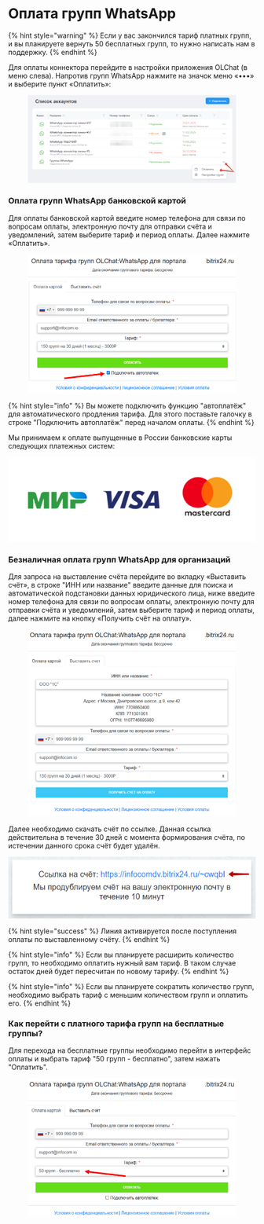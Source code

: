 # Оплата групп WhatsApp

{% hint style="warning" %}
Если у вас закончился тариф платных групп, и вы планируете вернуть 50 бесплатных групп, то нужно написать нам в поддержку.
{% endhint %}

Для оплаты коннектора перейдите в настройки приложения OLChat (в меню слева). Напротив групп WhatsApp нажмите на значок меню «•••» и выберите пункт «Оплатить»:

<figure><img src="../.gitbook/assets/image (1183).png" alt=""><figcaption></figcaption></figure>

### Оплата групп WhatsApp банковской картой

Для оплаты банковской картой введите номер телефона для связи по вопросам оплаты, электронную почту для отправки счёта и уведомлений, затем выберите тариф и период оплаты. Далее нажмите «Оплатить».

<figure><img src="../.gitbook/assets/оплата картой группы вотс.png" alt=""><figcaption></figcaption></figure>

{% hint style="info" %}
Вы можете подключить функцию "автоплатёж" для автоматического продления тарифа. Для этого поставьте галочку в строке "Подключить автоплатёж" перед началом оплаты.
{% endhint %}

Мы принимаем к оплате выпущенные в России банковские карты следующих платежных систем:

![](<../.gitbook/assets/image (855).png>)

### Безналичная оплата групп WhatsApp для организаций

Для запроса на выставление счёта перейдите во вкладку «Выставить счёт», в строке "ИНН или название" введите данные для поиска и автоматической подстановки данных юридического лица, ниже введите номер телефона для связи по вопросам оплаты, электронную почту для отправки счёта и уведомлений, затем выберите тариф и период оплаты, далее нажмите на кнопку «Получить счёт на оплату».

<figure><img src="../.gitbook/assets/счет для групп.png" alt=""><figcaption></figcaption></figure>

Далее необходимо скачать счёт по ссылке. Данная ссылка действительна в течение 30 дней с момента формирования счёта, по истечении данного срока счёт будет удалён.

![](<../.gitbook/assets/image (256).png>)

{% hint style="success" %}
Линия активируется после поступления оплаты по выставленному счёту.
{% endhint %}

{% hint style="info" %}
Если вы планируете расширить количество групп, то необходимо оплатить нужный вам тариф. В таком случае остаток дней будет пересчитан по новому тарифу.
{% endhint %}

{% hint style="info" %}
Если вы планируете сократить количество групп, необходимо выбрать тариф с меньшим количеством групп и оплатить его.
{% endhint %}

### Как перейти с платного тарифа групп на бесплатные группы?

Для перехода на бесплатные группы необходимо перейти в интерфейс оплаты и выбрать тариф "50 групп - бесплатно", затем нажать "Оплатить".

<figure><img src="../.gitbook/assets/беслатно групп.png" alt=""><figcaption></figcaption></figure>
